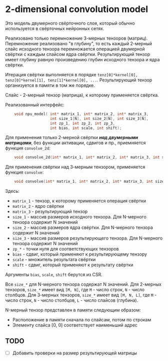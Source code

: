 # 2-dimensional convolution model

Это модель двумерного свёрточного слоя, который обычно используется в свёрточных нейронных сетях.

Реализовано только перемножение 3-мерных тензоров (матриц).
Перемножение реализовано "в глубину", то есть каждый 2-мерный слайс исходного тензора перемножается операцией двумерной свёртки с каждым слайсом ядра свёртки.
Результирующий тензор имеет глубину равную произведению глубин исходного тензора и ядра свёртки.

Итерация свёртки выполняется в порядке `tenz[0]*kernel[0], tenz[0]*kernel[1], tenz[1]*kernel[0], ...`.
Результирующий тензор организуется в памяти в том же порядке.

Слайс - 2-мерный тензор (матрица), к которому применяется свёртка.

Реализованный интерфейс:

```c
    void npu_model( int* matrix_1, int* matrix_2, int* matrix_3,
                    int size_1[N], int size_2[N], int size_3[N],
                    int zp_1, int zp_2, int zp_3,
                    int bias, int scale, int shift);
```

Для применения только 2-мерной свёртки ***над двумерными матрицами***, без функции активации, сдвигов и пр., приемняется  функция `convolve_2d`:

```c
    void convolve_2d(int* matrix_1, int* matrix_2, int* matrix_3, int size_1[2], int size_2[2], int size_3[2]);
```

Для применения свёртки над 3-мерным тензором, применяется функция `convolve`:

```c
    void convolve(int* matrix_1, int* matrix_2, int* matrix_3, int size_1[N], int size_2[N], int size_3[N]);
```

Здесь:

- `matrix_1` - тензор, к которому применяется операция свёртки
- `matrix_2` - ядро свёртки
- `matrix_3` - результирующий тензор
- `size_1` - массив размеров исходного тензора. Для N-мерного тензора содержит N значений
- `size_2` - массив размеров ядра свёртки. Для N-мерного тензора содержит N значений
- `size_3` - массив размеров результирующего тензора. Для N-мерного тензора содержит N значений
- `zp_*` - точки нуля для соответствующих тензоров
- `bias` - сдвиг, который применяют к результирующему тензору
- `scale` - множитель результата свёртки
- `shift` - сдвиг, который применяют к результату свёртки

Аргументы `bias`, `scale`, `shift` берутся из CSR.

Все `size_*` для N-мерного тензора содержат N значений.
Для 2-мерных тензоров, `size_*` имеет вид `[M, N]`, где `M` - число строк, `N` - число столбцов.
Для 3-мерных тензоров, `size_*` имеет вид `[M, N, L]`, где `M` - число строк, `N` - число столбцов, `L` - число слайсов (глубина).

N-мерный тензор представлен в памяти следующим образом:

- Расположение в памяти сначала по слайсам, потом по строкам
- Элементу слайса \[0, 0\] соответствует наименьший адрес

## TODO

- [ ] Добавить проверки на размер результирующей матрицы
